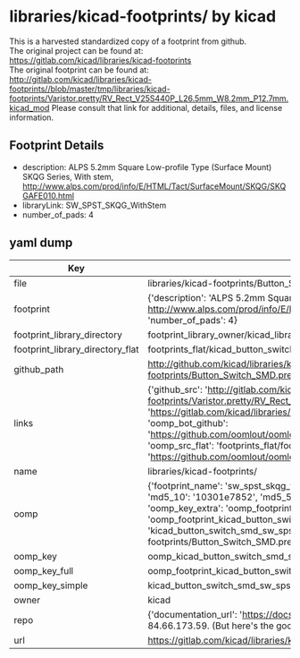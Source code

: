 # libraries/kicad-footprints/ by kicad  
This is a harvested standardized copy of a footprint from github.  
The original project can be found at:  
https://gitlab.com/kicad/libraries/kicad-footprints  
The original footprint can be found at:
http://gitlab.com/kicad/libraries/kicad-footprints//blob/master/tmp/libraries/kicad-footprints/Varistor.pretty/RV_Rect_V25S440P_L26.5mm_W8.2mm_P12.7mm.kicad_mod
Please consult that link for additional, details, files, and license information.  
## Footprint Details
* description: ALPS 5.2mm Square Low-profile Type (Surface Mount) SKQG Series, With stem, http://www.alps.com/prod/info/E/HTML/Tact/SurfaceMount/SKQG/SKQGAFE010.html  
* libraryLink: SW_SPST_SKQG_WithStem  
* number_of_pads: 4  
## yaml dump  
| Key | Value |  
| --- | --- |  
| file | libraries/kicad-footprints/Button_Switch_SMD.pretty/SW_SPST_SKQG_WithStem.kicad_mod |  
| footprint | {'description': 'ALPS 5.2mm Square Low-profile Type (Surface Mount) SKQG Series, With stem, http://www.alps.com/prod/info/E/HTML/Tact/SurfaceMount/SKQG/SKQGAFE010.html', 'libraryLink': 'SW_SPST_SKQG_WithStem', 'number_of_pads': 4} |  
| footprint_library_directory | footprint_library_owner/kicad_libraries/kicad-footprints/ |  
| footprint_library_directory_flat | footprints_flat/kicad_button_switch_smd_sw_spst_skqg_withstem/working |  
| github_path | http://github.com/kicad/libraries/kicad-footprints//blob/master/tmp/libraries/kicad-footprints/Button_Switch_SMD.pretty/SW_SPST_SKQG_WithStem.kicad_mod |  
| links | {'github_src': 'http://gitlab.com/kicad/libraries/kicad-footprints//blob/master/tmp/libraries/kicad-footprints/Varistor.pretty/RV_Rect_V25S440P_L26.5mm_W8.2mm_P12.7mm.kicad_mod', 'github_src_repo': 'https://gitlab.com/kicad/libraries/kicad-footprints', 'oomp_bot': 'footprints/kicad_button_switch_smd_sw_spst_skqg_withstem/working', 'oomp_bot_github': 'https://github.com/oomlout/oomlout_oomp_footprint_bot/tree/main/footprints/kicad_button_switch_smd_sw_spst_skqg_withstem/working', 'oomp_src_flat': 'footprints_flat/footprints_flat/kicad_button_switch_smd_sw_spst_skqg_withstem/working', 'oomp_src_flat_github': 'https://github.com/oomlout/oomlout_oomp_footprint_src/tree/main/footprints_flat/kicad_button_switch_smd_sw_spst_skqg_withstem/working'} |  
| name | libraries/kicad-footprints/ |  
| oomp | {'footprint_name': 'sw_spst_skqg_withstem', 'library_name': 'button_switch_smd', 'md5': '10301e78525da728b2d5545516b1f11e', 'md5_10': '10301e7852', 'md5_5': '10301', 'md5_6': '10301e', 'oomp_key': 'oomp_kicad_button_switch_smd_sw_spst_skqg_withstem', 'oomp_key_extra': 'oomp_footprint_kicad_button_switch_smd_sw_spst_skqg_withstem', 'oomp_key_full': 'oomp_footprint_kicad_button_switch_smd_sw_spst_skqg_withstem_10301e', 'oomp_key_simple': 'kicad_button_switch_smd_sw_spst_skqg_withstem', 'original_filename': 'libraries/kicad-footprints/Button_Switch_SMD.pretty/SW_SPST_SKQG_WithStem.kicad_mod', 'owner_name': 'kicad'} |  
| oomp_key | oomp_kicad_button_switch_smd_sw_spst_skqg_withstem |  
| oomp_key_full | oomp_footprint_kicad_button_switch_smd_sw_spst_skqg_withstem |  
| oomp_key_simple | kicad_button_switch_smd_sw_spst_skqg_withstem |  
| owner | kicad |  
| repo | {'documentation_url': 'https://docs.github.com/rest/overview/resources-in-the-rest-api#rate-limiting', 'message': "API rate limit exceeded for 84.66.173.59. (But here's the good news: Authenticated requests get a higher rate limit. Check out the documentation for more details.)"} |  
| url | https://gitlab.com/kicad/libraries/kicad-footprints |  


